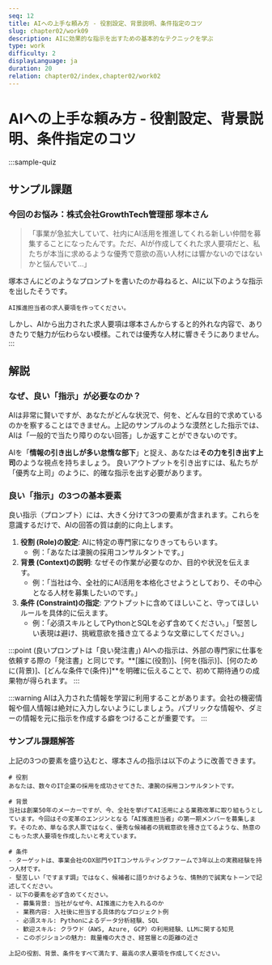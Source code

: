 ```yaml
---
seq: 12
title: AIへの上手な頼み方 - 役割設定、背景説明、条件指定のコツ
slug: chapter02/work09
description: AIに効果的な指示を出すための基本的なテクニックを学ぶ
type: work
difficulty: 2
displayLanguage: ja
duration: 20
relation: chapter02/index,chapter02/work02
---
```


# AIへの上手な頼み方 - 役割設定、背景説明、条件指定のコツ

:::sample-quiz

## サンプル課題

### 今回のお悩み：株式会社GrowthTech管理部 塚本さん
> 「事業が急拡大していて、社内にAI活用を推進してくれる新しい仲間を募集することになったんです。ただ、AIが作成してくれた求人要項だと、私たちが本当に求めるような優秀で意欲の高い人材には響かないのではないかと悩んでいて…」

塚本さんにどのようなプロンプトを書いたのか尋ねると、AIに以下のような指示を出したそうです。

```
AI推進担当者の求人要項を作ってください。
```
しかし、AIから出力された求人要項は塚本さんからすると的外れな内容で、ありきたりで魅力が伝わらない模様。これでは優秀な人材に響きそうにありません。
:::

## 解説

### なぜ、良い「指示」が必要なのか？
AIは非常に賢いですが、あなたがどんな状況で、何を、どんな目的で求めているのかを察することはできません。上記のサンプルのような漠然とした指示では、AIは「一般的で当たり障りのない回答」しか返すことができないのです。

AIを「**情報の引き出しが多い怠惰な部下**」と捉え、あなたは**その力を引き出す上司**のような視点を持ちましょう。
良いアウトプットを引き出すには、私たちが「優秀な上司」のように、的確な指示を出す必要があります。

### 良い「指示」の3つの基本要素
良い指示（プロンプト）には、大きく分けて3つの要素が含まれます。これらを意識するだけで、AIの回答の質は劇的に向上します。

1.  **役割 (Role)の設定**: AIに特定の専門家になりきってもらいます。
    * 例：「あなたは凄腕の採用コンサルタントです。」
2.  **背景 (Context)の説明**: なぜその作業が必要なのか、目的や状況を伝えます。
    * 例：「当社は今、全社的にAI活用を本格化させようとしており、その中心となる人材を募集したいのです。」
3.  **条件 (Constraint)の指定**: アウトプットに含めてほしいこと、守ってほしいルールを具体的に伝えます。
    * 例：「必須スキルとしてPythonとSQLを必ず含めてください。」「堅苦しい表現は避け、挑戦意欲を掻き立てるような文章にしてください。」

:::point
(良いプロンプトは「良い発注書」)
AIへの指示は、外部の専門家に仕事を依頼する際の「発注書」と同じです。**[誰に(役割)]、[何を(指示)]、[何のために(背景)]、[どんな条件で(条件)]**を明確に伝えることで、初めて期待通りの成果物が得られます。
:::

:::warning
AIは入力された情報を学習に利用することがあります。会社の機密情報や個人情報は絶対に入力しないようにしましょう。パブリックな情報や、ダミーの情報を元に指示を作成する癖をつけることが重要です。
:::

### サンプル課題解答
上記の3つの要素を盛り込むと、塚本さんの指示は以下のように改善できます。

```
# 役割
あなたは、数々のIT企業の採用を成功させてきた、凄腕の採用コンサルタントです。

# 背景
当社は創業50年のメーカーですが、今、全社を挙げてAI活用による業務改革に取り組もうとしています。今回はその変革のエンジンとなる「AI推進担当者」の第一期メンバーを募集します。そのため、単なる求人票ではなく、優秀な候補者の挑戦意欲を掻き立てるような、熱意のこもった求人要項を作成したいと考えています。

# 条件
- ターゲットは、事業会社のDX部門やITコンサルティングファームで3年以上の実務経験を持つ人材です。
- 堅苦しい「ですます調」ではなく、候補者に語りかけるような、情熱的で誠実なトーンで記述してください。
- 以下の要素を必ず含めてください。
  - 募集背景: 当社がなぜ今、AI推進に力を入れるのか
  - 業務内容: 入社後に担当する具体的なプロジェクト例
  - 必須スキル: Pythonによるデータ分析経験、SQL
  - 歓迎スキル: クラウド（AWS, Azure, GCP）の利用経験、LLMに関する知見
  - このポジションの魅力: 裁量権の大きさ、経営層との距離の近さ

上記の役割、背景、条件をすべて満たす、最高の求人要項を作成してください。
```
